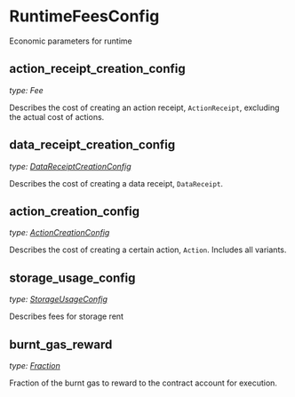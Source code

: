 # RuntimeFeesConfig

Economic parameters for runtime

## action_receipt_creation_config

_type: Fee_

Describes the cost of creating an action receipt, `ActionReceipt`, excluding the actual cost
of actions.

## data_receipt_creation_config

_type: [DataReceiptCreationConfig](RuntimeFeeConfig/DataReceiptCreationConfig.md)_

Describes the cost of creating a data receipt, `DataReceipt`.

## action_creation_config

_type: [ActionCreationConfig](RuntimeFeeConfig/ActionCreationConfig.md)_

Describes the cost of creating a certain action, `Action`. Includes all variants.

## storage_usage_config

_type: [StorageUsageConfig](RuntimeFeeConfig/StorageUsageConfig.md)_

Describes fees for storage rent

## burnt_gas_reward
_type: [Fraction](RuntimeFeeConfig/Fraction.md)_

Fraction of the burnt gas to reward to the contract account for execution.

